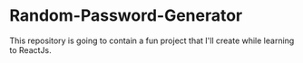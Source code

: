 # Random-Password-Generator
This repository is going to contain a fun project that I'll create while learning to ReactJs.
